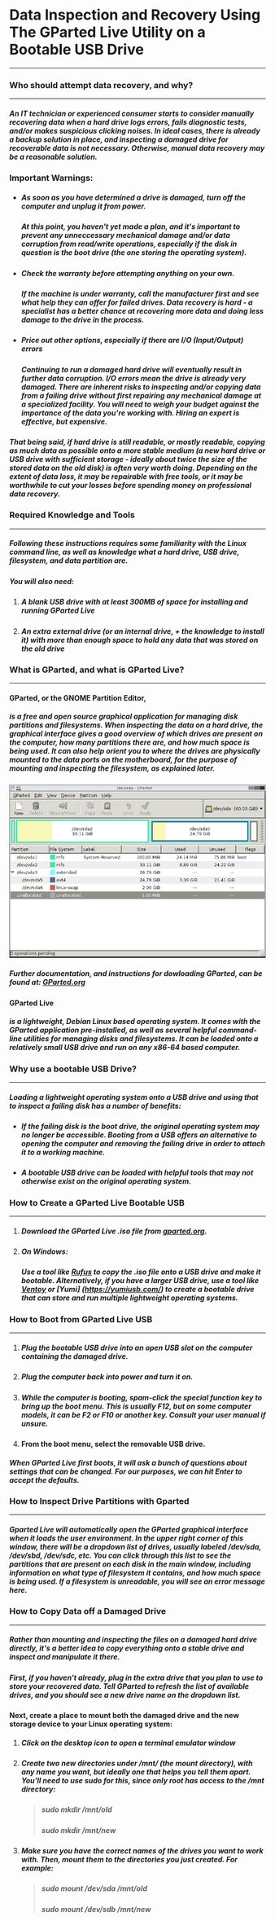 # Data Inspection and Recovery Using The GParted Live Utility on a Bootable USB Drive
___  
  
### Who should attempt data recovery, and why?
___  
##### An IT technician or experienced consumer starts to consider manually recovering data when a hard drive logs errors, fails diagnostic tests, and/or makes suspicious clicking noises. In ideal cases, there is already a backup solution in place, and inspecting a damaged drive for recoverable data is not necessary. Otherwise, manual data recovery *may* be a reasonable solution.
  
### **Important Warnings**:
 - ##### **As soon as you have determined a drive is damaged, turn off the computer and unplug it from power.** 
    ##### At this point, you haven't yet made a plan, and it's important to prevent any unneccessary mechanical damage and/or data corruption from read/write operations, especially if the disk in question is the boot drive (the one storing the operating system).
 - ##### **Check the warranty before attempting anything on your own.** 
    ##### If the machine is under warranty, call the manufacturer first and see what help they can offer for failed drives. Data recovery is hard - a specialist has a better chance at recovering more data and doing less damage to the drive in the process.
- ##### **Price out other options, especially if there are I/O (Input/Output) errors** 
    ##### Continuing to run a damaged hard drive will eventually result in further data corruption. I/O errors mean the drive is already *very* damaged. There are inherent risks to inspecting and/or copying data from a failing drive without first repairing any mechanical damage at a specialized facility. You will need to weigh your budget against the importance of the data you're working with. Hiring an expert is effective, but expensive.
##### That being said, if hard drive is still readable, or mostly readable, copying as much data as possible onto a more stable medium (a new hard drive or USB drive with sufficient storage - ideally about twice the size of the stored data on the old disk) is often very worth doing. Depending on the extent of data loss, it may be repairable with free tools, or it may be worthwhile to cut your losses before spending money on professional data recovery.

### Required Knowledge and Tools
----
##### Following these instructions requires some familiarity with the Linux command line, as well as knowledge what a hard drive, USB drive, filesystem, and data partition are.

##### You will also need:
1. ##### A blank USB drive with at least 300MB of space for installing and running GParted Live
2. ##### An extra external drive (or an internal drive, + the knowledge to install it) with more than enough space to hold any data that was stored on the old drive

### What is GParted, and what is GParted Live?
---
#### GParted, or the GNOME Partition Editor, 
##### is a free and open source graphical application for managing disk partitions and filesystems. When inspecting the data on a hard drive, the graphical interface gives a good overview of which drives are present on the computer, how many partitions there are, and how much space is being used. It can also help orient you to where the drives are physically mounted to the data ports on the motherboard, for the purpose of mounting and inspecting the filesystem, as explained later.    
####
![GParted Main Window](gparted-main-window.png)

##### Further documentation, and instructions for dowloading GParted, can be found at: [GParted.org](https://gparted.org/)    
####
#### GParted Live 
##### is a lightweight, Debian Linux based operating system. It comes with the GParted application pre-installed, as well as several helpful command-line utilities for managing disks and filesystems. It can be loaded onto a relatively small USB drive and run on any x86-64 based computer.
    
### Why use a bootable USB Drive?
___
##### Loading a lightweight operating system onto a USB drive and using that to  inspect a failing disk has a number of benefits:

- ##### If the failing disk is the boot drive, the original operating system may no longer be accessible. Booting from a USB offers an alternative to opening the computer and removing the failing drive in order to attach it to a working machine.
- ##### A bootable USB drive can be loaded with helpful tools that may not otherwise exist on the original operating system.

### How to Create a GParted Live Bootable USB
----
1. ##### Download the GParted Live .iso file from [gparted.org](https://gparted.org/).
2. ##### On Windows:
    ##### Use a tool like [Rufus](https://rufus.ie/en/) to copy the .iso file onto a USB drive and make it bootable. Alternatively, if you have a larger USB drive, use a tool like [Ventoy](https://www.ventoy.net/en/index.html) or [Yumi] (https://yumiusb.com/) to create a bootable drive that can store and run multiple lightweight operating systems.

### How to Boot from GParted Live USB
___

1. ##### Plug the bootable USB drive into an open USB slot on the computer containing the damaged drive.
2. ##### Plug the computer back into power and turn it on.
3. ##### While the computer is booting, spam-click the special function key to bring up the boot menu. This is usually F12, but on some computer models, it can be F2 or F10 or another key. Consult your user manual if unsure.
4. #### From the boot menu, select the removable USB drive.

##### When GParted Live first boots, it will ask a bunch of questions about settings that can be changed. For our purposes, we can hit Enter to accept the defaults.

### How to Inspect Drive Partitions with Gparted
___

##### Gparted Live will automatically open the GParted graphical interface when it loads the user environment. In the upper right corner of this window, there will be a dropdown list of drives, usually labeled /dev/sda, /dev/sbd, /dev/sdc, etc. You can click through this list to see the partitions that are present on each disk in the main window, including information on what type of filesystem it contains, and how much space is being used. If a filesystem is unreadable, you will see an error message here.

### How to Copy Data off a Damaged Drive
___

##### Rather than mounting and inspecting the files on a damaged hard drive directly, it's a better idea to copy everything onto a stable drive and inspect and manipulate it there.

##### First, if you haven't already, plug in the extra drive that you plan to use to store your recovered data. Tell GParted to refresh the list of available drives, and you should see a new drive name on the dropdown list.

#### Next, create a place to mount both the damaged drive and the new storage device to your Linux operating system:
 1. ##### Click on the desktop icon to open a terminal emulator window
 2. ##### Create two new directories under /mnt/ (the mount directory), with any name you want, but ideally one that helps you tell them apart. You'll need to use sudo for this, since only root has access to the /mnt directory:
    > ##### sudo mkdir /mnt/old
    > ##### sudo mkdir /mnt/new
3. ##### **Make sure you have the correct names of the drives you want to work with**. Then, mount them to the directories you just created. For example:
   > ##### sudo mount /dev/sda /mnt/old
   > ##### sudo mount /dev/sdb /mnt/new
